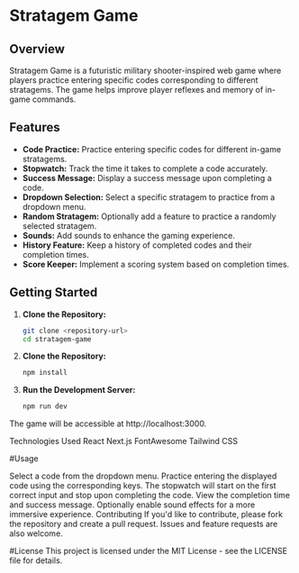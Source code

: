 # Stratagem Game

## Overview

Stratagem Game is a futuristic military shooter-inspired web game where players practice entering specific codes corresponding to different stratagems. The game helps improve player reflexes and memory of in-game commands.

## Features

- **Code Practice:** Practice entering specific codes for different in-game stratagems.
- **Stopwatch:** Track the time it takes to complete a code accurately.
- **Success Message:** Display a success message upon completing a code.
- **Dropdown Selection:** Select a specific stratagem to practice from a dropdown menu.
- **Random Stratagem:** Optionally add a feature to practice a randomly selected stratagem.
- **Sounds:** Add sounds to enhance the gaming experience.
- **History Feature:** Keep a history of completed codes and their completion times.
- **Score Keeper:** Implement a scoring system based on completion times.

## Getting Started

1. **Clone the Repository:**
   ```bash
   git clone <repository-url>
   cd stratagem-game
   ```
2. **Clone the Repository:**
   ```bash
   npm install
   ```

3. **Run the Development Server:**
    ```bash
   npm run dev
   ```
The game will be accessible at http://localhost:3000.

Technologies Used
React
Next.js
FontAwesome
Tailwind CSS


#Usage

Select a code from the dropdown menu.
Practice entering the displayed code using the corresponding keys.
The stopwatch will start on the first correct input and stop upon completing the code.
View the completion time and success message.
Optionally enable sound effects for a more immersive experience.
Contributing
If you'd like to contribute, please fork the repository and create a pull request. Issues and feature requests are also welcome.

#License
This project is licensed under the MIT License - see the LICENSE file for details.
